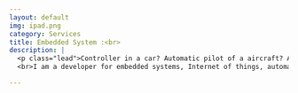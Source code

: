 ```yaml
---
layout: default
img: ipad.png
category: Services
title: Embedded System :<br>
description: |
  <p class="lead">Controller in a car? Automatic pilot of a aircraft? A heart of robots? Embedded System is in everywhere! There will be more than 40 billion devices worldwide by 2020. 
  <br>I am a developer for embedded systems, Internet of things, automatic controllers...</p>

---
```

